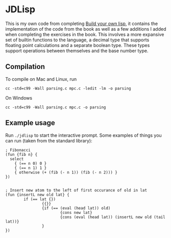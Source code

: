 # JDLisp
This is my own code from completing [Build your own lisp](http://www.buildyourownlisp.com/), it contains the implementation of the code from the book as well as a few additions I added when completing the exercises in the book. This involves a more expansive set of builtin functions to the language, a decimal type that supports floating point calculations and a separate boolean type. These types support operations between themselves and the base number type.

## Compilation
To compile on Mac and Linux, run 
```
cc -std=c99 -Wall parsing.c mpc.c -ledit -lm -o parsing
```
On Windows
```
cc -std=c99 -Wall parsing.c mpc.c -o parsing

```

## Example usage

Run `./jdlisp` to start the interactive prompt. Some examples of things you can run (taken from the standard library):
```
; Fibonacci
(fun {fib n} {
  select
    { (== n 0) 0 }
    { (== n 1) 1 }
    { otherwise (+ (fib (- n 1)) (fib (- n 2))) }
})


; Insert new atom to the left of first occurance of old in lat
(fun {insertL new old lat} {
        if (== lat {})
                {{}}
                {if (== (eval (head lat)) old)
                        {cons new lat}
                        {cons (eval (head lat)) (insertL new old (tail lat))}
                }
})
```




